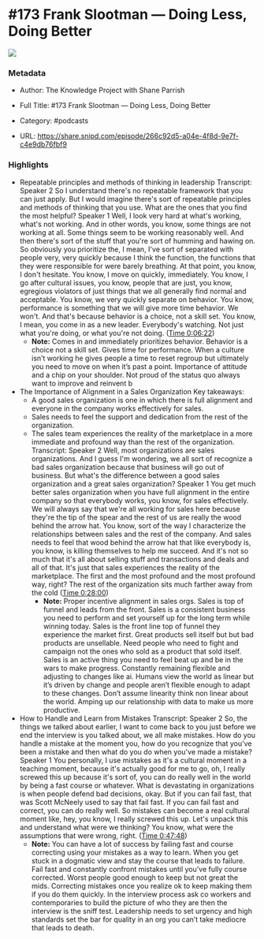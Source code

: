 # #173 Frank Slootman —  Doing Less, Doing Better

![](https://wsrv.nl/?url=https%3A%2F%2Fssl-static.libsyn.com%2Fp%2Fassets%2F5%2F9%2F0%2F7%2F590730c5f73a2ccebafc7308ab683e82%2Fknowledge-project-small.png&w=100&h=100)

### Metadata

- Author: The Knowledge Project with Shane Parrish
- Full Title: #173 Frank Slootman —  Doing Less, Doing Better
- Category: #podcasts



- URL: https://share.snipd.com/episode/266c92d5-a04e-4f8d-9e7f-c4e9db76fbf9

### Highlights

- Repeatable principles and methods of thinking in leadership
  Transcript:
  Speaker 2
  So I understand there's no repeatable framework that you can just apply. But I would imagine there's sort of repeatable principles and methods of thinking that you use. What are the ones that you find the most helpful?
  Speaker 1
  Well, I look very hard at what's working, what's not working. And in other words, you know, some things are not working at all. Some things seem to be working reasonably well. And then there's sort of the stuff that you're sort of humming and hawing on. So obviously you prioritize the, I mean, I've sort of separated with people very, very quickly because I think the function, the functions that they were responsible for were barely breathing. At that point, you know, I don't hesitate. You know, I move on quickly, immediately. You know, I go after cultural issues, you know, people that are just, you know, egregious violators of just things that we all generally find normal and acceptable. You know, we very quickly separate on behavior. You know, performance is something that we will give more time behavior. We won't. And that's because behavior is a choice, not a skill set. You know, I mean, you come in as a new leader. Everybody's watching. Not just what you're doing, or what you're not doing. ([Time 0:06:22](https://share.snipd.com/snip/cd17cd3e-d11c-433c-8437-0938c756db87))
    - **Note:** Comes in and immediately prioritizes behavior. Behavior is a choice not a skill set. Gives time for performance. When a culture isn’t working he gives people a time to reset regroup but ultimately you need to move on when it’s past a point. Importance of attitude and a chip on your shoulder. Not proud of the status quo always want to improve and reinvent b
- The Importance of Alignment in a Sales Organization
  Key takeaways:
  - A good sales organization is one in which there is full alignment and everyone in the company works effectively for sales.
  - Sales needs to feel the support and dedication from the rest of the organization.
  - The sales team experiences the reality of the marketplace in a more immediate and profound way than the rest of the organization.
  Transcript:
  Speaker 2
  Well, most organizations are sales organizations. And I guess I'm wondering, we all sort of recognize a bad sales organization because that business will go out of business. But what's the difference between a good sales organization and a great sales organization?
  Speaker 1
  You get much better sales organization when you have full alignment in the entire company so that everybody works, you know, for sales effectively. We will always say that we're all working for sales here because they're the tip of the spear and the rest of us are really the wood behind the arrow hat. You know, sort of the way I characterize the relationships between sales and the rest of the company. And sales needs to feel that wood behind the arrow hat that like everybody is, you know, is killing themselves to help me succeed. And it's not so much that it's all about selling stuff and transactions and deals and all of that. It's just that sales experiences the reality of the marketplace. The first and the most profound and the most profound way, right? The rest of the organization sits much farther away from the cold ([Time 0:28:00](https://share.snipd.com/snip/5577995d-b79a-46f2-a501-9e1e9d483a62))
    - **Note:** Proper incentive alignment in sales orgs. Sales is top of funnel and leads from the front. Sales is a consistent business you need to perform and set yourself up for the long term while winning today. Sales is the front line top of funnel they experience the market first. Great products sell itself but but bad products are unsellable. Need people who need to fight and campaign not the ones who sold as a product that sold itself. Sales is an active thing you need to feel beat up and be in the wars to make progress. Constantly remaining flexible and adjusting to changes like ai. Humans view the world as linear but it’s driven by change and people aren’t flexible enough to adapt to these changes. Don’t assume linearity think non linear about the world. Amping up our relationship with data to make us more productive.
- How to Handle and Learn from Mistakes
  Transcript:
  Speaker 2
  So, the things we talked about earlier, I want to come back to you just before we end the interview is you talked about, we all make mistakes. How do you handle a mistake at the moment you, how do you recognize that you've been a mistake and then what do you do when you've made a mistake?
  Speaker 1
  You personally, I use mistakes as it's a cultural moment in a teaching moment, because it's actually good for me to go, oh, I really screwed this up because it's sort of, you can do really well in the world by being a fast course or whatever. What is devastating in organizations is when people defend bad decisions, okay. But if you can fail fast, that was Scott McNeely used to say that fail fast. If you can fail fast and correct, you can do really well. So mistakes can become a real cultural moment like, hey, you know, I really screwed this up. Let's unpack this and understand what were we thinking? You know, what were the assumptions that were wrong, right. ([Time 0:47:48](https://share.snipd.com/snip/7e322ccd-3a7f-4a27-a2fa-d544609745f1))
    - **Note:** You can have a lot of success by failing fast and course correcting using your mistakes as a way to learn. When you get stuck in a dogmatic view and stay the course that leads to failure. Fail fast and constantly confront mistakes until you’ve fully course corrected. Worst people good enough to keep but not great the mids. Correcting mistakes once you realize ok to keep making them if you do them quickly. In the interview process ask co workers and contemporaries to build the picture of who they are then the interview is the sniff test. Leadership needs to set urgency and high standards set the bar for quality in an org you can’t take mediocre that leads to death.

